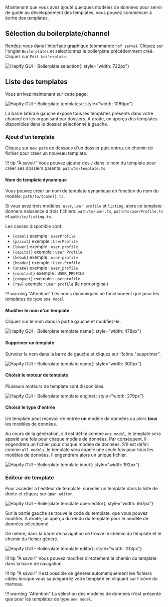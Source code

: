 Maintenant que vous avez ajouté quelques modèles de données pour servir de guide au développement des templates, vous pouvez commencer à écrire des templates.

## Sélection du boilerplate/channel

Rendez-vous dans l'interface graphique (commande `hpf serve`). Cliquez sur l'onglet `Boilerplates` et sélectionnez le boilerplate précédemment créé. Cliquez sur `Edit boilerplate`.

![Hapify GUI - Boilerplate selection](../../assets/gui-boilerplate-list.jpg 'Boilerplate selection'){: style="width: 722px"}

## Liste des templates

Vous arrivez maintenant sur cette page:

![Hapify GUI - Boilerplate templates](../../assets/gui-boilerplate-templates.jpg 'Boilerplate templates'){: style="width: 1060px"}

La barre latérale gauche expose tous les templates présents dans votre channel en les organisant par dossiers. A droite, un aperçu des templates disponibles dans le dossier sélectionné à gauche.

### Ajout d'un template

Cliquez sur `New path` en dessous d'un dossier puis entrez un chemin de fichier pour créer un nouveau template.

!!! tip "À savoir"
	Vous pouvez ajouter des `/` dans le nom du template pour créer ses dossiers parents: `path/to/template.ts`

#### Nom de template dynamique

Vous pouvez créer un nom de template dynamique en fonction du nom du modèle: `path/to/{camel}.ts`. 

Si vous avez trois modèles: `user`, `user profile` et `listing`, alors ce template donnera naissance à trois fichiers: `path/to/user.ts`, `path/to/userProfile.ts` et `path/to/listing.ts`.

Les casses disponible sont:

- `{camel}` exemple : `userProfile`
- `{pascal}` exemple : `UserProfile`
- `{lower}` exemple : `user profile`
- `{capital}` exemple : `User Profile`
- `{kebab}` exemple : `user-profile`
- `{header}` exemple : `User-Profile`
- `{snake}` exemple : `user_profile`
- `{constant}`  exemple : `USER_PROFILE`
- `{compact}` exemple : `userprofile`
- `{raw}` exemple : `User profile` (le nom original)

!!! warning "Attention"
    Les noms dynamiques ne fonctionnent que pour les templates de type `one model`

#### Modifier le nom d'un template

Cliquez sur le nom dans la partie gauche et modifiez-le.

![Hapify GUI - Boilerplate template name](../../assets/gui-boilerplate-template-name.jpg 'Boilerplate template name'){: style="width: 478px"}

#### Supprimer un template

Survoler le nom dans la barre de gauche et cliquez sur l'icône "supprimer".

![Hapify GUI - Boilerplate template name](../../assets/gui-boilerplate-template-delete.jpg 'Boilerplate template name'){: style="width: 300px"}

#### Choisir le moteur de template

Plusieurs moteurs de template sont disponibles.

![Hapify GUI - Boilerplate template engine](../../assets/gui-boilerplate-template-engine.jpg 'Boilerplate template engine'){: style="width: 279px"}

#### Choisir le type d'entrée

Un template peut recevoir en entrée **un** modèle de données ou alors **tous** les modèles de données.

Au cours de la génération, s'il est défini comme `one model`, le template sera appelé une fois pour chaque modèle de données. Par conséquent, il engendrera un fichier pour chaque modèle de données.
S'il est défini comme `all models`, le template sera appelé une seule fois pour tous les modèles de données. Il engendrera alors un unique fichier.

![Hapify GUI - Boilerplate template input](../../assets/gui-boilerplate-template-input.jpg 'Boilerplate template input'){: style="width: 192px"}

### Éditeur de template

Pour accéder à l'éditeur de template, survoler un template dans la liste de droite et cliquez sur `Open editor`.

![Hapify GUI - Boilerplate template open editor](../../assets/gui-boilerplate-template-open-editor.jpg 'Boilerplate template open editor'){: style="width: 667px"}

Sur la partie gauche se trouve le code du template, que vous pouvez modifier. À droite, un aperçu du rendu du template pour le modèle de données sélectionné.

De même, dans la barre de navigation se trouve le chemin du template et le chemin du fichier généré.

![Hapify GUI - Boilerplate template editor](../../assets/gui-boilerplate-template-editor.jpg 'Boilerplate template editor'){: style="width: 1113px"}

!!! tip "À savoir"
    Vous pouvez modifier directement le chemin du template dans la barre de navigation.

!!! tip "À savoir"
    Il est possible de générer automatiquement les fichiers cibles lorsque vous sauvegardez votre template en cliquant sur l'icône du marteau.

!!! warning "Attention"
    La sélection des modèles de données n'est présente que pour les templates de type `one model`.

